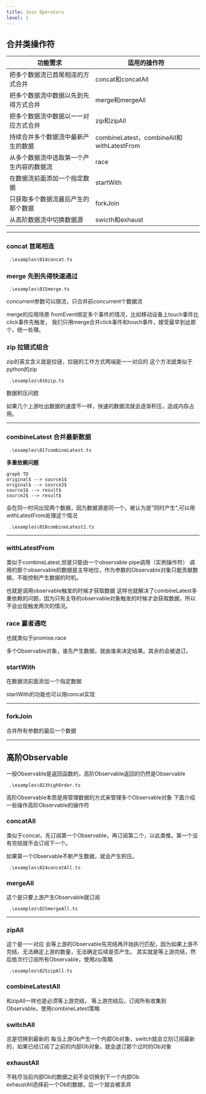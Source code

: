 ```yaml
---
title: Join Operators
level: 1
---
```


## 合并类操作符

| 功能需求                     | 适用的操作符                |
| ---------------------------- | --------------------------- |
| 把多个数据流已首尾相连的方式合并 | concat和concatAll         |
| 把多个数据流中数据以先到先得方式合并 | merge和mergeAll                           |
| 把多个数据流中数据以一一对应方式合并 | zip和zipAll             |
| 持续合并多个数据流中最新产生的数据 | combineLatest，combineAll和withLatestFrom |
| 从多个数据流中选取第一个产生内容的数据流 | race                    |
| 在数据流前面添加一个指定数据 | startWith                   |
| 只获取多个数据流最后产生的那个数据 | forkJoin |
| 从高阶数据流中切换数据源 | swicth和exhaust        |

---

### concat 首尾相连

```shell
 .\examples\014concat.ts
```

### merge 先到先得快速通过

```shell
 .\examples\015merge.ts
```

concurrent参数可以限流，只合并前concurrent个数据流

merge的应用场景
fromEvent绑定多个事件的情况，比如移动设备上touch事件比click事件先触发，
我们只用merge合并click事件和touch事件，接受最早到达那个，统一处理。

### zip 拉链式组合

zip的英文含义就是拉链，拉链的工作方式两端是一一对应的
这个方法就类似于python的zip

```shell
 .\examples\016zip.ts
```

数据积压问题

如果几个上游吐出数据的速度不一样，快速的数据流就会逐渐积压，造成内存占用。

---

### combineLatest 合并最新数据

```shell
 .\examples\017combineLatest.ts
```

**多重依赖问题**

```mermaid
graph TD
original$ --> source1$
original$ --> source2$
source1$ --> result$
source2$ --> result$
```

会在同一时间出现两个数据，因为数据源是同一个，被认为是"同时产生",可以用withLatestFrom处理这个情况

```shell
 .\examples\018combineLatest2.ts
```

---

### withLatestFrom

类似于combineLatest,但是只能由一个observable pipe调用（实例操作符）
调用的那个observable的数据是主导地位，作为参数的Observable对象只能贡献数据，不能控制产生数据的时机。

也就是调用observable触发的时候才获取数据
这样也就解决了combineLatest多重依赖的问题，因为只有主导的observable对象触发的时候才会获取数据，所以不会出现触发两次的情况。

### race 赢者通吃
也就类似于promise.race

多个Observable对象，谁先产生数据，就由谁来决定结果。其余的会被退订。

### startWith

在数据流前面添加一个指定数据

startWith的功能也可以用concat实现

---

### forkJoin

合并所有参数的最后一个数据

---

## 高阶Observable

一般Observable是返回函数的，高阶Observable返回的仍然是Observable

```shell
 .\examples\023highOrder.ts
```

高阶Observable本质是用管理数据的方式来管理多个Observable对象
下面介绍一些操作高阶Observable的操作符

### concatAll

类似于concat，先订阅第一个Observable，再订阅第二个，以此类推。第一个没有完结就不会订阅下一个。

如果第一个Observable不断产生数据，就会产生积压。

```shell
 .\examples\024concatAll.ts
```

### mergeAll

这个是只要上游产生Observable就订阅

```shell
 .\examples\025mergeAll.ts
```

---

### zipAll

这个是一一对应
会等上游的Observable先完结再开始执行匹配，因为如果上游不完结，无法确定上游的数量，无法确定后续是否产生。
其实就是等上游完结，然后依次行订阅所有Observable，使用zip策略

```shell
 .\examples\025zipAll.ts
```

### combineLatestAll

和zipAll一样也是必须等上游完结，
等上游完结后，订阅所有收集到Observable，使用combineLatest策略

### switchAll
 总是切换到最新的
 每当上游Ob产生一个内部Ob对象，switch就会立刻订阅最新的，如果已经订阅了之前的内部Ob对象，就会退订那个过时的Ob对象

### exhaustAll
不耗尽当前内部Ob的数据之前不会切换到下一个内部Ob  
exhaustAll选择前一个Ob的数据，后一个就会被丢弃
